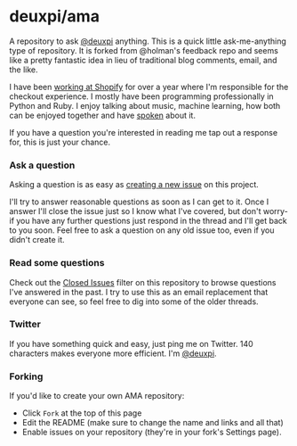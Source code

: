 # deuxpi/ama

A repository to ask [@deuxpi](https://twitter.com/deuxpi) anything. This is a quick little ask-me-anything type of repository. It is forked from @holman's feedback repo and seems like a pretty fantastic idea in lieu of traditional blog comments, email, and the like.

I have been [working at Shopify](https://twitter.com/shopifyeng) for over a year where I'm responsible for the checkout experience. I mostly have been programming professionally in Python and Ruby. I enjoy talking about music, machine learning, how both can be enjoyed together and have [spoken](https://twitter.com/scenesinthecity/status/709512794287300608) about it.

If you have a question you're interested in reading me tap out a response for, this is just your chance.

### Ask a question

Asking a question is as easy as
[creating a new issue](https://github.com/deuxpi/ama/issues/new) on this
project.

I'll try to answer reasonable questions as soon as I can get to it. Once I answer I'll close the
issue just so I know what I've covered, but don't worry- if you have any further
questions just respond in the thread and I'll get back to you soon. Feel free to
ask a question on any old issue too, even if you didn't create it.

### Read some questions

Check out the [Closed Issues](https://github.com/deuxpi/ama/issues?q=is%3Aissue+is%3Aclosed)
filter on this repository to browse questions I've answered in the past. I try
to use this as an email replacement that everyone can see, so feel free to dig
into some of the older threads.

### Twitter

If you have something quick and easy, just ping me on Twitter. 140 characters
makes everyone more efficient. I'm [@deuxpi](https://twitter.com/deuxpi).

### Forking

If you'd like to create your own AMA repository:

- Click `Fork` at the top of this page
- Edit the README (make sure to change the name and links and all that)
- Enable issues on your repository (they're in your fork's Settings page).

